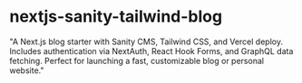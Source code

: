 # nextjs-sanity-tailwind-blog
"A Next.js blog starter with Sanity CMS, Tailwind CSS, and Vercel deploy. Includes authentication via NextAuth, React Hook Forms, and GraphQL data fetching. Perfect for launching a fast, customizable blog or personal website."
